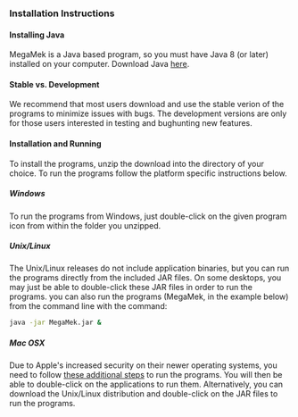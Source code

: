 ### Installation Instructions

#### Installing Java

MegaMek is a Java based program, so you must have Java 8 (or later) installed on your computer. Download Java [here](https://java.com/en/).

#### Stable vs. Development

We recommend that most users download and use the stable verion of the programs to minimize issues with bugs. The development versions are only for those users interested in testing and bughunting new features. 

#### Installation and Running

To install the programs, unzip the download into the directory of your choice. To run the programs follow the platform specific instructions below. 

##### Windows

To run the programs from Windows, just double-click on the given program icon from within the folder you unzipped. 

##### Unix/Linux

The Unix/Linux releases do not include application binaries, but you can run the programs directly from the included JAR files. On some desktops, you may just be able to double-click these JAR files in order to run the programs. you can also run the programs (MegaMek, in the example below) from the command line with the command:

```bash
java -jar MegaMek.jar &
```

##### Mac OSX

Due to Apple's increased security on their newer operating systems, you need to follow [these additional steps](wiki/mac_issues.html) to run the programs. You will then be able to double-click on the applications to run them. Alternatively, you can download the Unix/Linux distribution and double-click on the JAR files to run the programs.
